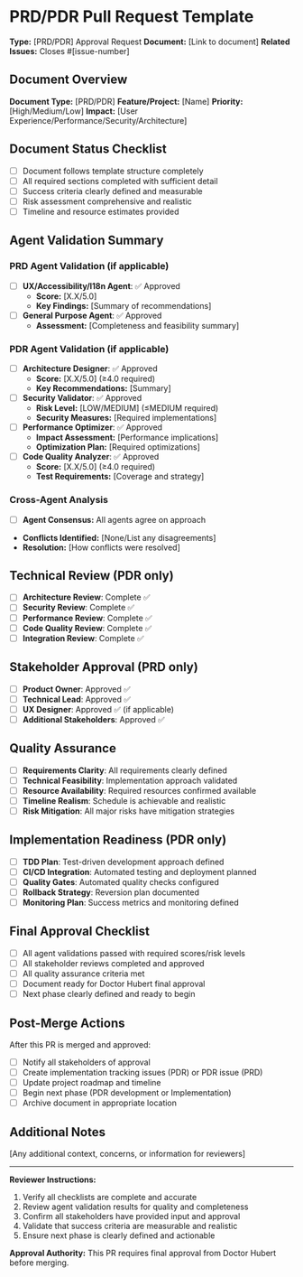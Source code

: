# PRD/PDR Pull Request Template

**Type:** [PRD/PDR] Approval Request
**Document:** [Link to document]
**Related Issues:** Closes #[issue-number]

## Document Overview

**Document Type:** [PRD/PDR]
**Feature/Project:** [Name]
**Priority:** [High/Medium/Low]
**Impact:** [User Experience/Performance/Security/Architecture]

## Document Status Checklist

- [ ] Document follows template structure completely
- [ ] All required sections completed with sufficient detail
- [ ] Success criteria clearly defined and measurable
- [ ] Risk assessment comprehensive and realistic
- [ ] Timeline and resource estimates provided

## Agent Validation Summary

### PRD Agent Validation (if applicable)

- [ ] **UX/Accessibility/I18n Agent**: ✅ Approved
  - **Score:** [X.X/5.0]
  - **Key Findings:** [Summary of recommendations]
- [ ] **General Purpose Agent**: ✅ Approved
  - **Assessment:** [Completeness and feasibility summary]

### PDR Agent Validation (if applicable)

- [ ] **Architecture Designer**: ✅ Approved
  - **Score:** [X.X/5.0] (≥4.0 required)
  - **Key Recommendations:** [Summary]
- [ ] **Security Validator**: ✅ Approved
  - **Risk Level:** [LOW/MEDIUM] (≤MEDIUM required)
  - **Security Measures:** [Required implementations]
- [ ] **Performance Optimizer**: ✅ Approved
  - **Impact Assessment:** [Performance implications]
  - **Optimization Plan:** [Required optimizations]
- [ ] **Code Quality Analyzer**: ✅ Approved
  - **Score:** [X.X/5.0] (≥4.0 required)
  - **Test Requirements:** [Coverage and strategy]

### Cross-Agent Analysis

- [ ] **Agent Consensus:** All agents agree on approach
- **Conflicts Identified:** [None/List any disagreements]
- **Resolution:** [How conflicts were resolved]

## Technical Review (PDR only)

- [ ] **Architecture Review**: Complete ✅
- [ ] **Security Review**: Complete ✅
- [ ] **Performance Review**: Complete ✅
- [ ] **Code Quality Review**: Complete ✅
- [ ] **Integration Review**: Complete ✅

## Stakeholder Approval (PRD only)

- [ ] **Product Owner**: Approved ✅
- [ ] **Technical Lead**: Approved ✅
- [ ] **UX Designer**: Approved ✅ (if applicable)
- [ ] **Additional Stakeholders**: Approved ✅

## Quality Assurance

- [ ] **Requirements Clarity**: All requirements clearly defined
- [ ] **Technical Feasibility**: Implementation approach validated
- [ ] **Resource Availability**: Required resources confirmed available
- [ ] **Timeline Realism**: Schedule is achievable and realistic
- [ ] **Risk Mitigation**: All major risks have mitigation strategies

## Implementation Readiness (PDR only)

- [ ] **TDD Plan**: Test-driven development approach defined
- [ ] **CI/CD Integration**: Automated testing and deployment planned
- [ ] **Quality Gates**: Automated quality checks configured
- [ ] **Rollback Strategy**: Reversion plan documented
- [ ] **Monitoring Plan**: Success metrics and monitoring defined

## Final Approval Checklist

- [ ] All agent validations passed with required scores/risk levels
- [ ] All stakeholder reviews completed and approved
- [ ] All quality assurance criteria met
- [ ] Document ready for Doctor Hubert final approval
- [ ] Next phase clearly defined and ready to begin

## Post-Merge Actions

After this PR is merged and approved:

- [ ] Notify all stakeholders of approval
- [ ] Create implementation tracking issues (PDR) or PDR issue (PRD)
- [ ] Update project roadmap and timeline
- [ ] Begin next phase (PDR development or Implementation)
- [ ] Archive document in appropriate location

## Additional Notes

[Any additional context, concerns, or information for reviewers]

---

**Reviewer Instructions:**

1. Verify all checklists are complete and accurate
2. Review agent validation results for quality and completeness
3. Confirm all stakeholders have provided input and approval
4. Validate that success criteria are measurable and realistic
5. Ensure next phase is clearly defined and actionable

**Approval Authority:** This PR requires final approval from Doctor Hubert before merging.
